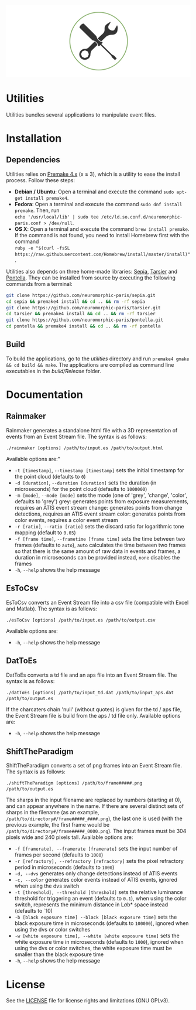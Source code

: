 ![utilities](utilitiesBanner.png "The Utilities banner")

# Utilities

Utilities bundles several applications to manipulate event files.

# Installation

## Dependencies

Utilities relies on [Premake 4.x](https://github.com/premake/premake-4.x) (x ≥ 3), which is a utility to ease the install process. Follow these steps:
  - __Debian / Ubuntu__: Open a terminal and execute the command `sudo apt-get install premake4`.
  - __Fedora__: Open a terminal and execute the command `sudo dnf install premake`. Then, run<br />
  `echo '/usr/local/lib' | sudo tee /etc/ld.so.conf.d/neuromorphic-paris.conf > /dev/null`.
  - __OS X__: Open a terminal and execute the command `brew install premake`. If the command is not found, you need to install Homebrew first with the command<br />
  `ruby -e "$(curl -fsSL https://raw.githubusercontent.com/Homebrew/install/master/install)"`.

Utilities also depends on three home-made libraries: [Sepia](https://github.com/neuromorphic-paris/sepia), [Tarsier](https://github.com/neuromorphic-paris/tarsier) and [Pontella](https://github.com/neuromorphic-paris/pontella). They can be installed from source by executing the following commands from a terminal:
```sh
git clone https://github.com/neuromorphic-paris/sepia.git
cd sepia && premake4 install && cd .. && rm -rf sepia
git clone https://github.com/neuromorphic-paris/tarsier.git
cd tarsier && premake4 install && cd .. && rm -rf tarsier
git clone https://github.com/neuromorphic-paris/pontella.git
cd pontella && premake4 install && cd .. && rm -rf pontella
```

## Build

To build the applications, go to the *utilities* directory and run `premake4 gmake && cd build && make`.
The applications are compiled as command line executables in the *build/Release* folder.

# Documentation

## Rainmaker

Rainmaker generates a standalone html file with a 3D representation of events from an Event Stream file. The syntax is as follows:
```
./rainmaker [options] /path/to/input.es /path/to/output.html
```
Available options are:"
  - `-t [timestamp]`, `--timestamp [timestamp]` sets the initial timestamp for the point cloud (defaults to `0`)
  - `-d [duration]`, `--duration [duration]` sets the duration (in microseconds) for the point cloud (defaults to `1000000`)
  - `-m [mode]`, `--mode [mode]` sets the mode (one of 'grey', 'change', 'color', defaults to 'grey')
                                                     grey: generates points from exposure measurements, requires an ATIS event stream
                                                     change: generates points from change detections, requires an ATIS event stream
                                                     color: generates points from color events, requires a color event stream
  - `-r [ratio]`, `--ratio [ratio]` sets the discard ratio for logarithmic tone mapping (default to `0.05`)
  - `-f [frame time]`, `--frametime [frame time]` sets the time between two frames (defaults to `auto`), `auto` calculates the time between two frames so that there is the same amount of raw data in events and frames, a duration in microseconds can be provided instead, `none` disables the frames
  - `-h`, `--help` shows the help message

## EsToCsv

EsToCsv converts an Event Stream file into a csv file (compatible with Excel and Matlab). The syntax is as follows:
```
./esToCsv [options] /path/to/input.es /path/to/output.csv
```
Available options are:
  - `-h`, `--help` shows the help message

## DatToEs

DatToEs converts a td file and an aps file into an Event Stream file. The syntax is as follows:
```
./datToEs [options] /path/to/input_td.dat /path/to/input_aps.dat /path/to/output.es
```
If the charcaters chain 'null' (without quotes) is given for the td / aps file, the Event Stream file is build from the aps / td file only.
Available options are:
  - `-h`, `--help` shows the help message

## ShiftTheParadigm

ShiftTheParadigm converts a set of png frames into an Event Stream file. The syntax is as follows:
```
./shiftTheParadigm [options] /path/to/frame#####.png /path/to/output.es
```
The sharps in the input filename are replaced by numbers (starting at 0), and can appear anywhere in the name. If there are several distinct sets of sharps in the filename (as an example, `/path/to/directory#/frame#####_####.png`), the last one is used (with the previous example, the first frame would be `/path/to/directory#/frame#####_0000.png`). The input frames must be 304 pixels wide and 240 pixels tall.
Available options are:
  - `-f [framerate], --framerate [framerate]` sets the input number of frames per second (defaults to `1000`)
  - `-r [refractory], --refractory [refractory]` sets the pixel refractory period in microseconds (defaults to `1000`)
  - `-d, --dvs` generates only change detections instead of ATIS events
  - `-c, --color` generates color events instead of ATIS events, ignored when using the dvs switch
  - `-t [threshold], --threshold [threshold]` sets the relative luminance threshold for triggering an event (defaults to `0.1`), when using the color switch, represents the minimum distance in L*a*b* space instead (defaults to `10)
  - `-b [black exposure time] --black [black exposure time]` sets the black exposure time in microseconds (defaults to `100000`), ignored when using the dvs or color switches
  - `-w [white exposure time], --white [white exposure time]` sets the white exposure time in microseconds (defaults to `1000`), ignored when using the dvs or color switches, the white exposure time must be smaller than the black exposure time
  - `-h`, `--help` shows the help message

# License

See the [LICENSE](LICENSE.txt) file for license rights and limitations (GNU GPLv3).

